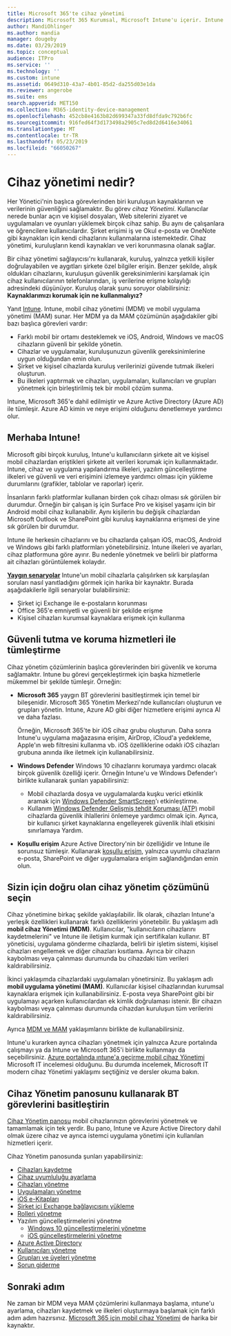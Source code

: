 ```yaml
---
title: Microsoft 365'te cihaz yönetimi
description: Microsoft 365 Kurumsal, Microsoft Intune'u içerir. Intune mobil cihaz yönetimi ve kuruluşunuz için mobil uygulama yönetimine nasıl sağladığını görürsünüz. Yaygın senaryoları okuyun ve Microsoft 365 ortamınızda dağıtmak için Intune kullanıyor.
author: MandiOhlinger
ms.author: mandia
manager: dougeby
ms.date: 03/29/2019
ms.topic: conceptual
audience: ITPro
ms.service: ''
ms.technology: ''
ms.custom: intune
ms.assetid: 0649d310-43a7-4b01-85d2-da255d03e1da
ms.reviewer: angerobe
ms.suite: ems
search.appverid: MET150
ms.collection: M365-identity-device-management
ms.openlocfilehash: 452cb8e4163b82d699347a33fd8dfda9c792b6fc
ms.sourcegitcommit: 916fed64f3d173498a2905c7ed8d2d6416e34061
ms.translationtype: MT
ms.contentlocale: tr-TR
ms.lasthandoff: 05/23/2019
ms.locfileid: "66050267"
---
```

# <a name="what-is-device-management"></a>Cihaz yönetimi nedir? 

Her Yönetici'nin başlıca görevlerinden biri kuruluşun kaynaklarının ve verilerinin güvenliğini sağlamaktır. Bu görev *cihaz Yönetimi*. Kullanıcılar nerede bunlar açın ve kişisel dosyaları, Web sitelerini ziyaret ve uygulamaları ve oyunları yüklemek birçok cihaz sahip. Bu aynı de çalışanlara ve öğrencilere kullanıcılardır. Şirket erişimi iş ve Okul e-posta ve OneNote gibi kaynakları için kendi cihazlarını kullanmalarına istemektedir. Cihaz yönetimi, kuruluşların kendi kaynakları ve veri korunmasına olanak sağlar. 

Bir cihaz yönetimi sağlayıcısı'nı kullanarak, kuruluş, yalnızca yetkili kişiler doğrulayabilen ve aygıtları şirkete özel bilgiler erişin. Benzer şekilde, alışık oldukları cihazlarını, kuruluşun güvenlik gereksinimlerini karşılamak için cihaz kullanıcılarının telefonlarından, iş verilerine erişme kolaylığı adresindeki düşünüyor. Kuruluş olarak şunu soruyor olabilirsiniz: **Kaynaklarımızı korumak için ne kullanmalıyız?**

Yanıt [Intune](https://docs.microsoft.com/intune/introduction-intune). Intune, mobil cihaz yönetimi (MDM) ve mobil uygulama yönetimi (MAM) sunar. Her MDM ya da MAM çözümünün aşağıdakiler gibi bazı başlıca görevleri vardır:

- Farklı mobil bir ortamı desteklemek ve iOS, Android, Windows ve macOS cihazların güvenli bir şekilde yönetin.
- Cihazlar ve uygulamalar, kuruluşunuzun güvenlik gereksinimlerine uygun olduğundan emin olun.
- Şirket ve kişisel cihazlarda kuruluş verilerinizi güvende tutmak ilkeleri oluşturun.
- Bu ilkeleri yaptırmak ve cihazları, uygulamaları, kullanıcıları ve grupları yönetmek için birleştirilmiş tek bir mobil çözüm sunma.

Intune, Microsoft 365'e dahil edilmiştir ve Azure Active Directory (Azure AD) ile tümleşir. Azure AD kimin ve neye erişimi olduğunu denetlemeye yardımcı olur.

## <a name="hello-intune"></a>Merhaba Intune!
Microsoft gibi birçok kuruluş, Intune'u kullanıcıların şirkete ait ve kişisel mobil cihazlardan eriştikleri şirkete ait verileri korumak için kullanmaktadır. Intune, cihaz ve uygulama yapılandırma ilkeleri, yazılım güncelleştirme ilkeleri ve güvenli ve veri erişimini izlemeye yardımcı olması için yükleme durumlarını (grafikler, tablolar ve raporlar) içerir.

İnsanların farklı platformlar kullanan birden çok cihazı olması sık görülen bir durumdur. Örneğin bir çalışan iş için Surface Pro ve kişisel yaşamı için bir Android mobil cihaz kullanabilir. Aynı kişilerin bu değişik cihazlardan Microsoft Outlook ve SharePoint gibi kuruluş kaynaklarına erişmesi de yine sık görülen bir durumdur.

Intune ile herkesin cihazlarını ve bu cihazlarda çalışan iOS, macOS, Android ve Windows gibi farklı platformları yönetebilirsiniz. Intune ilkeleri ve ayarları, cihaz platformuna göre ayırır. Bu nedenle yönetmek ve belirli bir platforma ait cihazları görüntülemek kolaydır.

**[Yaygın senaryolar](https://docs.microsoft.com/intune/common-scenarios)** Intune'un mobil cihazlarla çalışılırken sık karşılaşılan soruları nasıl yanıtladığını görmek için harika bir kaynaktır. Burada aşağıdakilerle ilgili senaryolar bulabilirsiniz:  
- Şirket içi Exchange ile e-postaların korunması
- Office 365'e emniyetli ve güvenli bir şekilde erişme
- Kişisel cihazları kurumsal kaynaklara erişmek için kullanma

## <a name="integration-with-secure-and-protect-services"></a>Güvenli tutma ve koruma hizmetleri ile tümleştirme
Cihaz yönetim çözümlerinin başlıca görevlerinden biri güvenlik ve koruma sağlamaktır. Intune bu görevi gerçekleştirmek için başka hizmetlerle mükemmel bir şekilde tümleşir. Örneğin:

- **Microsoft 365** yaygın BT görevlerini basitleştirmek için temel bir bileşenidir. Microsoft 365 Yönetim Merkezi'nde kullanıcıları oluşturun ve grupları yönetin. Intune, Azure AD gibi diğer hizmetlere erişimi ayrıca Al ve daha fazlası. 

  Örneğin, Microsoft 365'te bir iOS cihaz grubu oluşturun. Daha sonra Intune'u uygulama mağazasına erişim, AirDrop, iCloud'a yedekleme, Apple'ın web filtresini kullanma vb. iOS özelliklerine odaklı iOS cihazları grubuna anında ilke iletmek için kullanabilirsiniz.

- **Windows Defender** Windows 10 cihazlarını korumaya yardımcı olacak birçok güvenlik özelliği içerir. Örneğin Intune'u ve Windows Defender'ı birlikte kullanarak şunları yapabilirsiniz: 

    - Mobil cihazlarda dosya ve uygulamalarda kuşku verici etkinlik aramak için [Windows Defender SmartScreen](https://docs.microsoft.com/intune/endpoint-protection-windows-10)'ı etkinleştirme. 
    - Kullanım [Windows Defender Gelişmiş tehdit Koruması (ATP)](https://docs.microsoft.com/intune/advanced-threat-protection) mobil cihazlarda güvenlik ihlallerini önlemeye yardımcı olmak için. Ayrıca, bir kullanıcı şirket kaynaklarına engelleyerek güvenlik ihlali etkisini sınırlamaya Yardım.

- **Koşullu erişim** Azure Active Directory'nin bir özelliğidir ve Intune ile sorunsuz tümleşir. Kullanarak [koşullu erişim](https://docs.microsoft.com/intune/conditional-access), yalnızca uyumlu cihazların e-posta, SharePoint ve diğer uygulamalara erişim sağlandığından emin olun. 

## <a name="choose-the-device-management-solution-thats-right-for-you"></a>Sizin için doğru olan cihaz yönetim çözümünü seçin

Cihaz yönetimine birkaç şekilde yaklaşılabilir. İlk olarak, cihazları Intune'a yerleşik özellikleri kullanarak farklı özelliklerini yönetebilir. Bu yaklaşım adlı **mobil cihaz Yönetimi (MDM)**. Kullanıcılar, "kullanıcıların cihazlarını kaydetmelerini" ve Intune ile iletişim kurmak için sertifikaları kullanır. BT yöneticisi, uygulama gönderme cihazlarda, belirli bir işletim sistemi, kişisel cihazları engellemek ve diğer cihazları kısıtlama. Ayrıca bir cihazın kaybolması veya çalınması durumunda bu cihazdaki tüm verileri kaldırabilirsiniz. 

İkinci yaklaşımda cihazlardaki uygulamaları yönetirsiniz. Bu yaklaşım adlı **mobil uygulama yönetimi (MAM)**. Kullanıcılar kişisel cihazlarından kurumsal kaynaklara erişmek için kullanabilirsiniz. E-posta veya SharePoint gibi bir uygulamayı açarken kullanıcılardan ek kimlik doğrulaması istenir. Bir cihazın kaybolması veya çalınması durumunda cihazdan kuruluşun tüm verilerini kaldırabilirsiniz. 

Ayrıca [MDM ve MAM](https://docs.microsoft.com/intune/byod-technology-decisions) yaklaşımlarını birlikte de kullanabilirsiniz.

Intune'u kurarken ayrıca cihazları yönetmek için yalnızca Azure portalında çalışmayı ya da Intune ve Microsoft 365'i birlikte kullanmayı da seçebilirsiniz. [Azure portalında ıntune'a geçirme mobil cihaz Yönetimi](https://www.microsoft.com/itshowcase/Article/Content/1042/Migrating-mobile-device-management-to-Intune-in-the-Azure-portal) Microsoft IT incelemesi olduğunu. Bu durumda incelemek, Microsoft IT modern cihaz Yönetimi yaklaşımı seçtiğiniz ve dersler okuma bakın.

## <a name="simplify-it-tasks-using-the-device-management-dashboard"></a>Cihaz Yönetim panosunu kullanarak BT görevlerini basitleştirin

[Cihaz Yönetim panosu](https://devicemanagement.portal.azure.com/) mobil cihazlarınızın görevlerini yönetmek ve tamamlamak için tek yerdir. Bu pano, Intune ve Azure Active Directory dahil olmak üzere cihaz ve ayrıca istemci uygulama yönetimi için kullanılan hizmetleri içerir. 

Cihaz Yönetim panosunda şunları yapabilirsiniz:

- [Cihazları kaydetme](https://docs.microsoft.com/intune/device-enrollment)
- [Cihaz uyumluluğu ayarlama](https://docs.microsoft.com/intune/device-compliance-get-started)
- [Cihazları yönetme](https://docs.microsoft.com/intune/device-management)
- [Uygulamaları yönetme](https://docs.microsoft.com/intune/app-management)  
- [iOS e-Kitapları](https://docs.microsoft.com/intune/vpp-ebooks-ios)  
- [Şirket içi Exchange bağlayıcısını yükleme](https://docs.microsoft.com/intune/exchange-connector-install)  
- [Rolleri yönetme](https://docs.microsoft.com/intune/role-based-access-control)  
- Yazılım güncelleştirmelerini yönetme
  - [Windows 10 güncelleştirmelerini yönetme](https://docs.microsoft.com/intune/windows-update-for-business-configure)  
  - [iOS güncelleştirmelerini yönetme](https://docs.microsoft.com/intune/software-updates-ios)  
- [Azure Active Directory](https://docs.microsoft.com/azure/active-directory)  
- [Kullanıcıları yönetme](https://docs.microsoft.com/azure/active-directory/fundamentals/add-users-azure-active-directory)
- [Grupları ve üyeleri yönetme](https://docs.microsoft.com/azure/active-directory/fundamentals/active-directory-manage-groups)
- [Sorun giderme](https://docs.microsoft.com/intune/help-desk-operators)

## <a name="next-step"></a>Sonraki adım
Ne zaman bir MDM veya MAM çözümlerini kullanmaya başlama, ıntune'u ayarlama, cihazları kaydetmek ve ilkeleri oluşturmaya başlamak için farklı adım adım hazırsınız. [Microsoft 365 için mobil cihaz Yönetimi](https://docs.microsoft.com/microsoft-365/enterprise/mobility-infrastructure) de harika bir kaynaktır.
